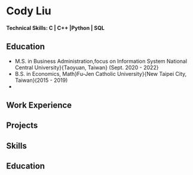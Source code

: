 # Cody Liu
#### Technical Skills: C | C++ |Python | SQL
## Education
- M.S. in Business Administration,focus on Information System National Central University}{Taoyuan, Taiwan} (Sept. 2020 - 2022}
- B.S. in Economics, Math}Fu-Jen Catholic University}{New Taipei City, Taiwan}(2015 - 2019) 
- 
## Work Experience

## Projects

## Skills 

## Education
